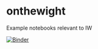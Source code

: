 # onthewight

Example notebooks relevant to IW

[![Binder](http://mybinder.org/badge.svg)](http://mybinder.org/repo/psychemedia/onthewight)
